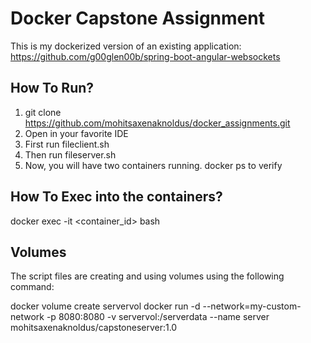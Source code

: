 # Docker Capstone Assignment

This is my dockerized version of an existing application: https://github.com/g00glen00b/spring-boot-angular-websockets

## How To Run?

1) git clone https://github.com/mohitsaxenaknoldus/docker_assignments.git
2) Open in your favorite IDE
3) First run fileclient.sh
4) Then run fileserver.sh
5) Now, you will have two containers running. docker ps to verify

## How To Exec into the containers?

docker exec -it <container_id> bash

## Volumes

The script files are creating and using volumes using the following command:

docker volume create servervol
docker run -d --network=my-custom-network -p 8080:8080 -v servervol:/serverdata --name server mohitsaxenaknoldus/capstoneserver:1.0

